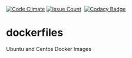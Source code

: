 [![Code Climate](https://codeclimate.com/github/ckr/dockerfiles/badges/gpa.svg)](https://codeclimate.com/github/ckr/dockerfiles)&nbsp;[![Issue Count](https://codeclimate.com/github/ckr/dockerfiles/badges/issue_count.svg)](https://codeclimate.com/github/ckr/dockerfiles)&nbsp;
[![Codacy Badge](https://api.codacy.com/project/badge/Grade/46d32657b4e5421db53554850c871961)](https://www.codacy.com/app/ckr/dockerfiles)

# dockerfiles
Ubuntu and Centos Docker Images
